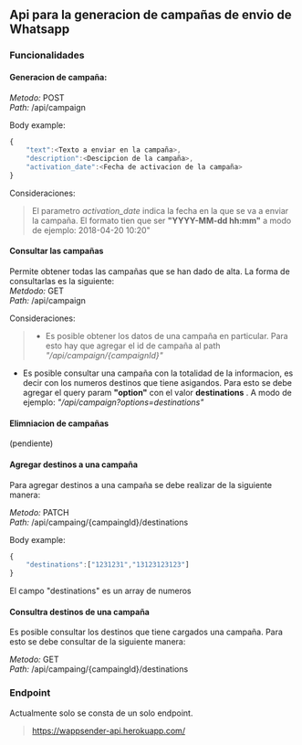 ## Api para la generacion de campañas de envio de Whatsapp ##

### Funcionalidades ###

#### Generacion de campaña:  
*Metodo:* POST  
*Path:* /api/campaign  

Body example:
```javascript
{
	"text":<Texto a enviar en la campaña>,
	"description":<Descipcion de la campaña>,
	"activation_date":<Fecha de activacion de la campaña>
}
```
Consideraciones:
>  El parametro *activation_date* indica la fecha en la que se va a enviar la campaña. El formato tien que ser **"YYYY-MM-dd hh:mm"** a modo de ejemplo: 2018-04-20 10:20"

#### Consultar las campañas  
Permite obtener todas las campañas que se han dado de alta. La forma de consultarlas es la siguiente:  
*Metdodo:* GET  
*Path:* /api/campaign

Consideraciones:
> - Es posible obtener los datos de una campaña en particular. Para esto hay que agregar el id de campaña al path _"/api/campaign/{campaignId}"_  
- Es posible consultar una campaña con la totalidad de la informacion, es decir con los numeros destinos que tiene asigandos. Para esto se debe agregar el query param **"option"** con el valor **destinations** . A modo de ejemplo: _"/api/campaign?options=destinations"_

#### Elimniacion de campañas ####
(pendiente)

#### Agregar destinos a una campaña ####  
Para agregar destinos a una campaña se debe realizar de la siguiente manera:  

*Metodo:* PATCH  
*Path:* /api/campaing/{campaingId}/destinations  

Body example:
```javascript
{
	"destinations":["1231231","13123123123"]
}
```
El campo "destinations" es un array de numeros

#### Consultra destinos de una campaña ####
Es posible consultar los destinos que tiene cargados una campaña. Para esto se debe consultar de la siguiente manera:

*Metodo:* GET  
*Path:* /api/campaing/{campaingId}/destinations


### Endpoint ###  
Actualmente solo se consta de un solo endpoint.  
> https://wappsender-api.herokuapp.com/
